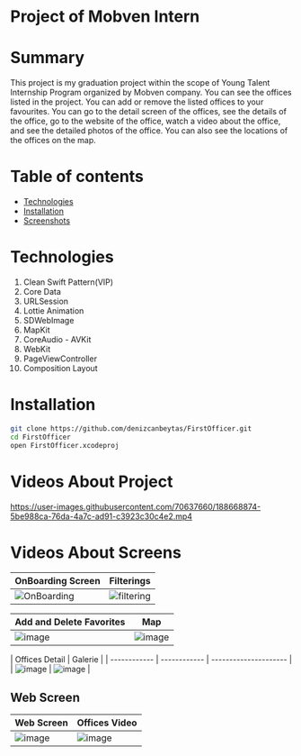 Project of Mobven Intern
=================

Summary
=================
This project is my graduation project within the scope of Young Talent Internship Program organized by Mobven company.
You can see the offices listed in the project. You can add or remove the listed offices to your favourites. You can go to the detail screen of the offices, see the details of the office, go to the website of the office, watch a video about the office, and see the detailed photos of the office. You can also see the locations of the offices on the map.

Table of contents
=================

<!--tableOfContetnts-->
   * [Technologies](#technologies)
   * [Installation](#installation)
   * [Screenshots](#screenshots)
<!---->

Technologies
============
1. Clean Swift Pattern(VIP)
2. Core Data
3. URLSession
4. Lottie Animation
5. SDWebImage
6. MapKit
7. CoreAudio - AVKit
8. WebKit
9. PageViewController
10. Composition Layout 


Installation
============
```bash 
git clone https://github.com/denizcanbeytas/FirstOfficer.git
cd FirstOfficer
open FirstOfficer.xcodeproj
```
Videos About Project
===========
https://user-images.githubusercontent.com/70637660/188668874-5be988ca-76da-4a7c-ad91-c3923c30c4e2.mp4

Videos About Screens
===========
| OnBoarding Screen | Filterings |
| ----------- | ------------ |
| ![OnBoarding](https://user-images.githubusercontent.com/70637660/188669197-d5988d89-50d8-4247-9107-66b53c794776.gif)| ![filtering](https://user-images.githubusercontent.com/70637660/188670157-1cd8df0d-3ad3-403f-a5dd-9c66df7005f7.gif)|

| Add and Delete Favorites | Map | 
| ------------------- | ------------ | 
| ![image](https://github.com/148-Mobven-iOS-Bootcamp/EserKucuker_Graduation_Project_Vip-Mvvm_Version/blob/Readme/Readme/sorted.gif)  | ![image](https://github.com/148-Mobven-iOS-Bootcamp/EserKucuker_Graduation_Project_Vip-Mvvm_Version/blob/Readme/Readme/search.gif) | 

| Offices Detail | Galerie | 
| ------------ | ------------ | --------------------- |
| ![image](https://github.com/148-Mobven-iOS-Bootcamp/EserKucuker_Graduation_Project_Vip-Mvvm_Version/blob/Readme/Readme/AddTodo.gif) | ![image](https://github.com/148-Mobven-iOS-Bootcamp/EserKucuker_Graduation_Project_Vip-Mvvm_Version/blob/Readme/Readme/update.gif) | 

## Web Screen
| Web Screen | Offices Video | 
| ---------- | ------------ | 
| ![image](https://github.com/148-Mobven-iOS-Bootcamp/EserKucuker_Graduation_Project_Vip-Mvvm_Version/blob/Readme/Readme/sorted.gif)  | ![image](https://github.com/148-Mobven-iOS-Bootcamp/EserKucuker_Graduation_Project_Vip-Mvvm_Version/blob/Readme/Readme/search.gif) | 

